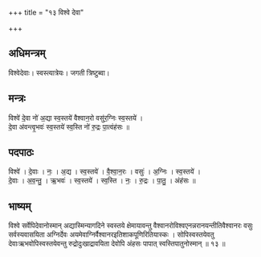 +++
title = "१३ विश्वे देवा"

+++
## अधिमन्त्रम्
विश्वेदेवाः। स्वस्त्यात्रेयः। जगती त्रिष्टुब्वा।

## मन्त्रः
विश्वे॑ दे॒वा नो॑ अ॒द्या स्व॒स्तये॑ वैश्वान॒रो वसु॑र॒ग्निः स्व॒स्तये॑ ।  
दे॒वा अ॑वन्त्वृ॒भवः॑ स्व॒स्तये॑ स्व॒स्ति नो॑ रु॒द्रः पा॒त्वंह॑सः ॥

## पदपाठः
विश्वे॑ । दे॒वाः । नः॒ । अ॒द्य । स्व॒स्तये॑ । वै॒श्वा॒न॒रः । वसुः॑ । अ॒ग्निः । स्व॒स्तये॑ ।  
दे॒वाः । अ॒व॒न्तु॒ । ऋ॒भवः॑ । स्व॒स्तये॑ । स्व॒स्ति । नः॒ । रु॒द्रः । पा॒तु॒ । अंह॑सः ॥

## भाष्यम्
विश्वे सर्वेपिदेवानोस्मान् अद्यास्मिन्यागदिने स्वस्तये क्षेमायावन्तु वैश्वानरोविश्वएनन्नरानयन्तीतिवैश्वानरः वसुः सर्वस्यवासयिता अग्निर्देवः अयमेवाग्निर्वैश्वानरइतिशाकपूणिरितियास्कः । सोपिस्वस्तयेवतु देवाःऋभवोपिस्वस्तयेवन्तु रुद्रोदुःखाद्रावयिता देवोपि अंहसः पापात् स्वस्तिपातुनोस्मान् ॥ १३ ॥